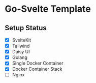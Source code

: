 # Go-Svelte Template
## Setup Status
- [x] SvelteKit
- [x] Tailwind
- [x] Daisy UI
- [x] Golang
- [x] Single Docker Container
- [x] Docker Container Stack
- [ ] Nginx
